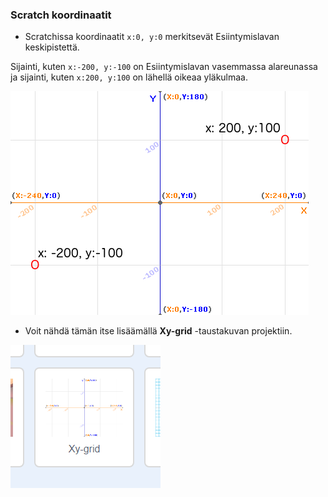 ### Scratch koordinaatit

+ Scratchissa koordinaatit `x:0, y:0` merkitsevät Esiintymislavan keskipistettä.

Sijainti, kuten `x:-200, y:-100` on Esiintymislavan vasemmassa alareunassa ja sijainti, kuten `x:200, y:100` on lähellä oikeaa yläkulmaa.

![Esiintymislava koordinaatit](images/coordinates-stage.png)

+ Voit nähdä tämän itse lisäämällä **Xy-grid** -taustakuvan projektiin.

![Esiintymislava koordinaatit](images/coordinates-backdrop.png)